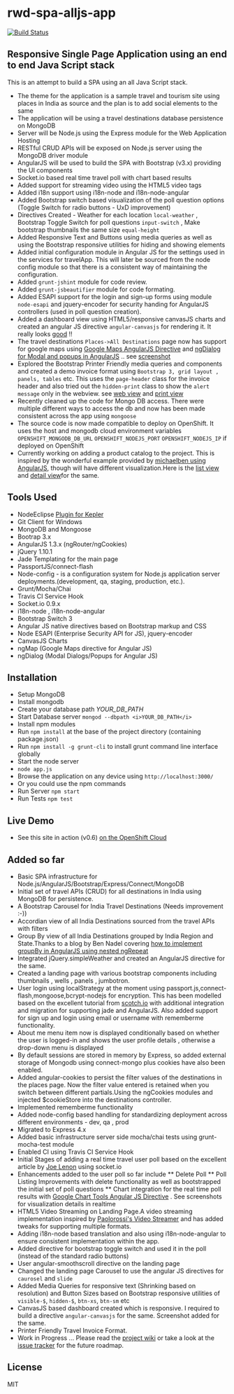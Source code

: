 rwd-spa-alljs-app
=================

[![Build Status](https://secure.travis-ci.org/tsukhu/rwd-spa-alljs-app.png?branch=master)](https://travis-ci.org/tsukhu/rwd-spa-alljs-app)

Responsive Single Page Application using an end to end Java Script stack
------------------------------------------------------------------------


This is an attempt to build a SPA using an all Java Script stack. 


* The theme for the application is a sample travel and tourism site using places in India as source and the plan is to add social elements to the same
* The application will be using a travel destinations database persistence on MongoDB
* Server will be Node.js using the Express module for the Web Application Hosting
* RESTful CRUD APIs will be exposed on Node.js server using the  MongoDB driver module
* AngularJS will be used to build the SPA with Bootstrap (v3.x) providing the UI components
* Socket.io based real time travel poll with chart based results
* Added support for streaming video using the HTML5 video tags
* Added i18n support using i18n-node and i18n-node-angular
* Added Bootstrap switch based visualization of the poll question options (Toggle Switch for radio buttons - UxD improvement)
* Directives Created - Weather for each location `local-weather` , Bootstrap Toggle Switch for poll questions `input-switch` , Make bootstrap thumbnails the same size `equal-height`
* Added Responsive Text and Buttons using media queries as well as using the Bootstrap responsive utilities for hiding and showing elements
* Added initial configuration module in Angular JS for the settings used in the services for travelApp. This will later be sourced from the node config 
module so that there is a consistent way of maintaining the configuration.
* Added `grunt-jshint` module for code review.
* Added `grunt-jsbeautifier` module for code formating.
* Added ESAPI support for the login and sign-up forms using module `node-esapi` and jquery-encoder for security handing for AngularJS controllers (used in poll question creation).
* Added a dashboard view using HTML5/responsive canvasJS charts and created an angular JS directive `angular-canvasjs` for rendering it. It really looks [good](https://github.com/tsukhu/rwd-spa-alljs-app/blob/master/screenshots/travelDashboard.PNG) !!
* The travel destinations `Places->All Destinations` page now has support for google maps using [Google Maps AngularJS Directive](https://github.com/allenhwkim/angularjs-google-maps) and [ngDialog for Modal and popups in AngularJS](https://github.com/likeastore/ngDialog) .. see [screenshot](https://github.com/tsukhu/rwd-spa-alljs-app/blob/master/screenshots/Destination_Maps_using_ngMap_ngDialog.PNG)
* Explored the Bootstrap Printer Friendly media queries and components and created a demo invoice format using `Bootstrap 3, grid layout , panels, tables` etc. This uses the `page-header` class for the invoice header and also tried out the `hidden-print` class to show the `alert message` only in the webview. see [web view](https://github.com/tsukhu/rwd-spa-alljs-app/blob/master/screenshots/Invoice_webPage.PNG) and [print view](https://github.com/tsukhu/rwd-spa-alljs-app/blob/master/screenshots/Invoice_printPage.PNG)  
* Recently cleaned up the code for Mongo DB access. There were multiple different ways to access the db and now has been made consistent across the app using `mongoose`
* The source code is now made compatible to deploy on OpenShift. It uses the host and mongodb cloud environment variables `OPENSHIFT_MONGODB_DB_URL` `OPENSHIFT_NODEJS_PORT` `OPENSHIFT_NODEJS_IP` if deployed on OpenShift
* Currently working on adding a product catalog to the project. This is inspired by the wonderful example provided by [michaelben using AngularJS](https://github.com/michaelben/product-catalog-demo), though will have different visualization.Here is the [list view](https://github.com/tsukhu/rwd-spa-alljs-app/blob/master/screenshots/catalog_list.PNG) and [detail view](https://github.com/tsukhu/rwd-spa-alljs-app/blob/master/screenshots/catalog_detailView.PNG)for the same.

Tools Used
----------

* NodeEclipse [Plugin for Kepler](http://www.nodeclipse.org/updates)
* Git Client for Windows
* MongoDB and Mongoose
* Bootrap 3.x
* AngularJS 1.3.x (ngRouter/ngCookies)
* jQuery 1.10.1
* Jade Templating for the main page
* PassportJS/connect-flash
* Node-config - is a configuration system for Node.js application server deployments.(development, qa, staging, production, etc.).
* Grunt/Mocha/Chai
* Travis CI Service Hook
* Socket.io 0.9.x
* i18n-node , i18n-node-angular
* Bootstrap Switch 3
* Angular JS native directives based on Bootstrap markup and CSS
* Node ESAPI (Enterprise Security API for JS), jquery-encoder
* CanvasJS Charts
* ngMap (Google Maps directive for Angular JS)
* ngDialog (Modal Dialogs/Popups for Angular JS)
 

Installation
------------

* Setup MongoDB
* Install mongodb
* Create your database path <i>YOUR_DB_PATH</i>
* Start Database server	`mongod --dbpath <i>YOUR_DB_PATH</i>`
* Install npm modules
* Run `npm install` at the base of the project directory (containing package.json)
* Run `npm install -g grunt-cli` to install grunt command line interface globally
* Start the node server
* `node app.js`
* Browse the application on any device using `http://localhost:3000/`
* Or you could use the npm commands
* Run Server `npm start`
* Run Tests `npm test`


Live Demo
---------

* See this site in action (v0.6) [on the OpenShift Cloud](http://myspa-tksukhu.rhcloud.com/)

Added so far
------------
* Basic SPA infrastructure for Node.js/AngularJS/Bootstrap/Express/Connect/MongoDB
* Initial set of travel APIs (CRUD) for all destinations in India using MongoDB for persistence.
* A Bootstrap Carousel for India Travel Destinations (Needs improvement :-))
* Accordian view of all India Destinations sourced from the travel APIs with filters
* Group By view of all India Destinations grouped by India Region and State.Thanks to a blog by Ben Nadel covering [how to implement groupBy in AngularJS using nested ngRepeat](http://www.bennadel.com/blog/2456-grouping-nested-ngrepeat-lists-in-angularjs.htm)
* Integrated jQuery.simpleWeather and created an AngularJS directive for the same.
* Created a landing page with various bootstrap components including thumbnails , wells , panels , jumbotron.
* User login using localStrategy at the moment using passport.js,connect-flash,mongoose,bcrypt-nodejs for encryption. This has been modelled based on the excellent tutorial from [scotch.io](http://scotch.io/tutorials/javascript/easy-node-authentication-setup-and-local) with additional integration and migration for supporting jade and AngularJS. Also added support for sign up and login using email or username with rememberme functionality.
* About me menu item now is displayed conditionally based on whether the user is logged-in and shows the user profile details , otherwise a drop-down menu is displayed
* By default sessions are stored in memory by Express, so added external storage of Mongodb using connect-mongo plus cookies have also been enabled.
* Added angular-cookies to persist the filter values of the destinations in the places page. Now the filter value entered is retained when you switch between different partials.Using the ngCookies modules and injected $cookieStore into the destinations controller.
* Implemented rememberme functionality
* Added node-config based handling for standardizing deployment across different environments - dev, qa , prod
* Migrated to Express 4.x
* Added basic infrastructure server side mocha/chai tests using grunt-mocha-test module
* Enabled CI using Travis CI Service Hook
* Initial Stages of adding a real time travel user poll based on the excellent article by [Joe Lenon](http://www.ibm.com/developerworks/library/wa-nodejs-polling-app/) using socket.io
* Enhancements added to the user poll so far include
** Delete Poll 
** Poll Listing Improvements with delete functionality as well as bootstrapped the initial set of poll questions
** Chart integration for the real time poll results with [Google Chart Tools Angular JS Directive](https://github.com/bouil/angular-google-chart) . See screenshots for visualization details in realtime
* HTML5 Video Streaming on Landing Page.A video streaming implementation inspired by [Paolorossi's Video Streamer](https://gist.github.com/paolorossi/1993068) and has added tweaks for supporting multiple formats.
* Adding i18n-node based translation and also using i18n-node-angular to ensure consistent implementation within the app.
* Added directive for bootstrap toggle switch and used it in the poll (instead of the standard radio buttons)
* User angular-smoothscroll directive on the landing page
* Changed the landing page Carousel to use the angular JS directives for `caurosel` and `slide`
* Added Media Queries for responsive text (Shrinking based on resolution) and Button Sizes based on Bootstrap responsive utilities of `visible-$`, `hidden-$`, `btn-xs`, `btn-sm` etc
* CanvasJS based dashboard created which is responsive. I required to build a directive `angular-canvasjs` for the same. Screenshot added for the same.
* Printer Friendly Travel Invoice Format.
* Work in Progress ... Please read the [project wiki](https://github.com/tsukhu/rwd-spa-alljs-app/wiki) or take a look at the [issue tracker](https://github.com/tsukhu/rwd-spa-alljs-app/issues?state=open) for the future roadmap.

License
-------
MIT
